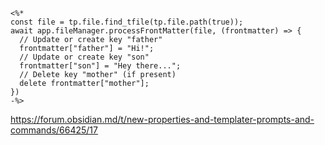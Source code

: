 ```
<%*
const file = tp.file.find_tfile(tp.file.path(true));
await app.fileManager.processFrontMatter(file, (frontmatter) => {
  // Update or create key "father"
  frontmatter["father"] = "Hi!";
  // Update or create key "son"
  frontmatter["son"] = "Hey there...";
  // Delete key "mother" (if present)
  delete frontmatter["mother"];
})
-%>
```

https://forum.obsidian.md/t/new-properties-and-templater-prompts-and-commands/66425/17